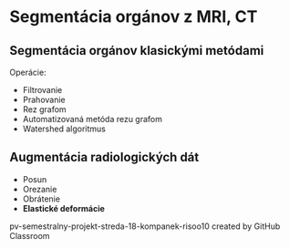 # Segmentácia orgánov z MRI, CT

## Segmentácia orgánov klasickými metódami
Operácie:
 - Filtrovanie
 - Prahovanie 
 - Rez grafom
 - Automatizovaná metóda rezu grafom
 - Watershed algoritmus 

## Augmentácia radiologických dát
 - Posun
 - Orezanie
 - Obrátenie
 - **Elastické deformácie**

pv-semestralny-projekt-streda-18-kompanek-risoo10 created by GitHub Classroom
